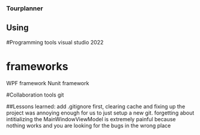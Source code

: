 ### Tourplanner


## Using
#Programming tools
visual studio 2022


# frameworks
WPF framework
Nunit framework

#Collaboration tools
git


##Lessons learned:
add .gitignore first, clearing cache and fixing up the project was annoying enough for us to just setup a new git.
forgetting about intitializing the MainWindowViewModel is extremely painful because nothing works and you are looking for the bugs in the wrong place